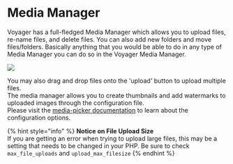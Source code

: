 # Media Manager

Voyager has a full-fledged Media Manager which allows you to upload files, re-name files, and delete files. You can also add new folders and move files/folders. Basically anything that you would be able to do in any type of Media Manager you can do so in the Voyager Media Manager.

![](../.gitbook/assets/media_manager.png)

You may also drag and drop files onto the 'upload' button to upload multiple files.  
The media manager allows you to create thumbnails and add watermarks to uploaded images through the configuration file.  
Please visit the [media-picker documentation](../bread/formfields/media-picker.md#watermark) to learn about the configuration options.  

{% hint style="info" %}
**Notice on File Upload Size**  
If you are getting an error when trying to upload large files, this may be a setting that needs to be changed in your PHP. Be sure to check `max_file_uploads` and `upload_max_filesize`
{% endhint %}
